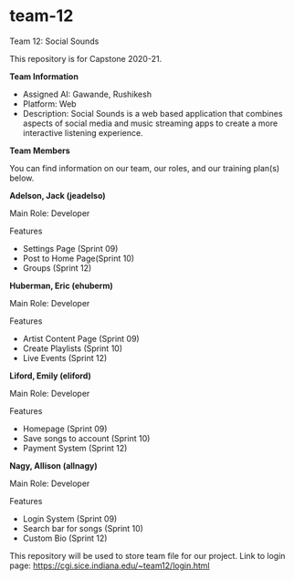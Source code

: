 # team-12
Team 12: Social Sounds

This repository is for Capstone 2020-21.

<b>Team Information</b>
<br>
<ul>
  <li>Assigned AI:	Gawande, Rushikesh</li>
  <li>Platform:	Web</li>
<li>Description: Social Sounds is a web based application that combines aspects of social media and music streaming apps to create a more interactive listening experience.</li>
</ul>

<b>Team Members</b>

You can find information on our team, our roles, and our training plan(s) below.

<b>Adelson, Jack (jeadelso)</b>

Main Role: Developer

Features
<ul>
  <li>Settings Page (Sprint 09)</li>
  <li>Post to Home Page(Sprint 10)</li>
  <li>Groups (Sprint 12)</li>
</ul>

<b>Huberman, Eric (ehuberm)</b>

Main Role: Developer

Features
<ul>
  <li>Artist Content Page (Sprint 09)</li>
  <li>Create Playlists (Sprint 10)</li>
  <li>Live Events (Sprint 12)</li>
</ul>

<b>Liford, Emily (eliford)</b>

Main Role: Developer

Features
<ul>
  <li>Homepage (Sprint 09)</li>
  <li>Save songs to account (Sprint 10)</li>
  <li>Payment System (Sprint 12)</li>
</ul>

<b>Nagy, Allison (allnagy)</b>

Main Role: Developer

Features
<ul>
  <li>Login System (Sprint 09)</li>
  <li>Search bar for songs (Sprint 10)</li>
  <li>Custom Bio (Sprint 12)</li>
</ul>

This repository will be used to store team file for our project.
Link to login page: https://cgi.sice.indiana.edu/~team12/login.html
